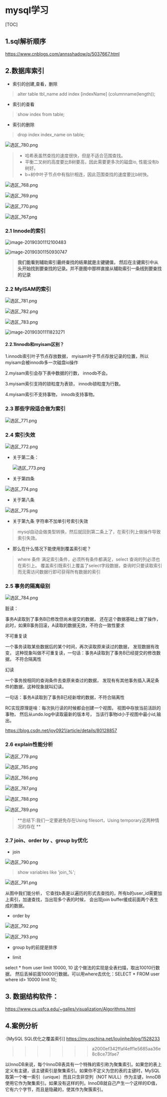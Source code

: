 # mysql学习

[TOC]
## 1.sql解析顺序

https://www.cnblogs.com/annsshadow/p/5037667.html

## 2.数据库索引

- 索引的创建,查看，删除

>  alter table tbl_name  add index [indexName]  (columnname(length));

- 索引的查看

> show index from table;

- 索引的删除

> drop index index_name on table; 



![ 选区_780.png](https://i.loli.net/2019/03/03/5c7bed77bcb2a.png)

> - 哈希表虽然查找的速度很快，但是不适合范围查找。
> - 平衡二叉树的高度要比B树要高，因此需要更多次的磁盘io, 性能没有b树好。
> - b+树中叶子节点中有指针相连，因此范围查找的速度要比b树快。

![选区_768.png](https://i.loli.net/2019/03/01/5c7821b0818bf.png)

![选区_769.png](https://i.loli.net/2019/03/01/5c78222197c75.png)

![选区_770.png](https://i.loli.net/2019/03/01/5c78224fa234f.png)

![选区_767.png](https://i.loli.net/2019/03/01/5c78215cef1a5.png)

 

 ### 2.1 Innode的索引





![image-20190301112100483](https://ws4.sinaimg.cn/large/006tKfTcly1g0n4mwz5z3j319f0u0kam.jpg)

![image-20190301150930747](https://ws2.sinaimg.cn/large/006tKfTcly1g0nb8po6baj31u00u0h0t.jpg)

> **我们能看到辅助索引最终查找的结果就是主键键值， 然后在主键索引中从头开始找到要查找的记录。并不是图中那样直接从辅助索引一条线到要查找的记录**

### 2.2 MyISAM的索引

![选区_781.png](https://i.loli.net/2019/03/03/5c7bf57aa050e.png)



![选区_782.png](https://i.loli.net/2019/03/03/5c7bf628b556e.png)

![选区_783.png](https://i.loli.net/2019/03/03/5c7bf6d89b6dd.png)



![image-20190301111823271](https://ws3.sinaimg.cn/large/006tKfTcly1g0n4k8fb9pj31m60u07o9.jpg)

 #### 2.2.1Innodb和myisam区别？

1.innodb索引叶子节点存放数据， myisam叶子节点存放记录的位置，所以myisam会被innodb多一次磁盘io操作

2.myisam索引会存下表中数据的行数， innodb不会。

3.myisam索引支持的锁粒度为表锁， innodb锁粒度为行数。

4.myisam索引不支持事物， innodb支持事物。



### 2.3 那些字段适合做为索引

![选区_771.png](https://i.loli.net/2019/03/04/5c7bfc7dd5fc6.png)

### 2.4 索引失效

![选区_772.png](https://i.loli.net/2019/03/03/5c7b91b91e0c2.png)

- 关于第二条：

  ![选区_773.png](https://i.loli.net/2019/03/03/5c7b94e2d7cf2.png)

- 关于第四条

![选区_774.png](https://i.loli.net/2019/03/03/5c7b964b75097.png) 

- 关于第八条

![选区_775.png](https://i.loli.net/2019/03/03/5c7b98a0d1fba.png)

- 关于第九条   字符串不加单引号索引失效

> mysql自动会做类型转换，然后就回到第二条上了，在索引列上做操作导致索引失效。

- 那么在什么情况下能使用到覆盖索引呢？

>  where 条件 满足索引条件，必须所有条件都满足，select 查询的列必须也在索引上。 覆盖索引既索引上覆盖了select字段数据，查询时只要读取索引而无需访问数据行即可获得所有数据的索引

### 2.5 事务的隔离级别

![选区_784.png](https://i.loli.net/2019/03/04/5c7c04ce4985d.png)

脏读：

事务A读取到了事务B已修改但尚未提交的数据， 还在这个数据基础上做了操作， 此时，如果B事务回滚，A读取的数据无效，不符合一致性要求  

不可重复读

一个事务读取某些数据后的某个时间，再次读取原来读过的数据， 发现数据有改变， 这种现象叫做不可重复读，一句话：事务A读取到了事务B已经提交的修改数据， 不符合隔离性 

幻读

一个事务按相同的查询条件去查原来查过的数据， 发现有有其他事务插入满足条件的数据，这种现象就叫幻读。

一句话：事务A读取到了事务B已经新增的数据，不符合隔离性

RC实现原理是啥：每次执行读的时候都会创建一个视图， 视图中存放当前活跃的事物， 然后从undo.log中读取最新的版本号， 当该行事物id小于视图中最小id,输出。

<https://blog.csdn.net/joy0921/article/details/80128857>

### 2.6 explain性能分析

![选区_779.png](https://i.loli.net/2019/03/03/5c7bd7660ebc8.png)



![选区_785.png](https://i.loli.net/2019/03/04/5c7c076d30e64.png)



![选区_786.png](https://i.loli.net/2019/03/04/5c7c0814c1bdb.png)

![选区_787.png](https://i.loli.net/2019/03/04/5c7c09c814c41.png)

![选区_788.png](https://i.loli.net/2019/03/04/5c7c0a00dcaa4.png)

![选区_789.png](https://i.loli.net/2019/03/04/5c7c0a4e109a0.png)

> **总结下:我们一定要避免存在Using filesort，Using temporary这两种情况的存在 **



### 2.7 join、order by 、group by优化 

- join

![选区_790.png](https://i.loli.net/2019/03/04/5c7c0b34757d7.png)

>  show variables like 'join_%';

![选区_791.png](https://i.loli.net/2019/03/04/5c7c0b829ed21.png)

从图中我们能分析， 它查找b表是以遍历的形式去查找的，所有b的user_id需要加上索引，加速查找，当出现多个表的时候， 会出现join buffer缓成前面两个表生成的数据。

- order by

![选区_792.png](https://i.loli.net/2019/03/04/5c7c0c31676e1.png)

![选区_793.png](https://i.loli.net/2019/03/04/5c7c0cb725782.png)



- group by的前提是排序

- limit 

select * from user limit 10000, 10  这个做法的实现是全表扫描，取出10010行数据， 然后丢掉前面10000行数据。可以用where去优化：SELECT * FROM user where id> 10000 limit 10;



## 3. 数据结构软件：

https://www.cs.usfca.edu/~galles/visualization/Algorithms.html

## 4.案例分析


·[MySQL SQL优化之覆盖索引]   https://my.oschina.net/loujinhe/blog/1528233

>>>>>>> a2000ef342ffaf4eff1e5685aa36e8c8ce73fae7



以InnoDB来说，每个InnoDB表具有一个特殊的索引称为聚集索引。如果您的表上定义有主键，该主键索引是聚集索引。如果你不定义为您的表的主键时，MySQL取第一个唯一索引（unique）而且只含非空列（NOT NULL）作为主键，InnoDB使用它作为聚集索引。如果没有这样的列，InnoDB就自己产生一个这样的ID值，它有六个字节，而且是隐藏的，使其作为聚簇索引。

